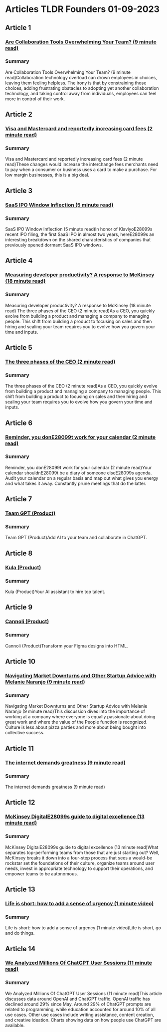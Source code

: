 # Articles TLDR Founders 01-09-2023

## Article 1
### [Are Collaboration Tools Overwhelming Your Team? (9 minute read)](https://tldr.tech)
### Summary 
 Are Collaboration Tools Overwhelming Your Team? (9 minute read)Collaboration technology overload can drown employees in choices, leaving them feeling helpless. The irony is that by constraining those choices, adding frustrating obstacles to adopting yet another collaboration technology, and taking control away from individuals, employees can feel more in control of their work.

## Article 2
### [Visa and Mastercard and reportedly increasing card fees (2 minute read)](https://tldr.tech)
### Summary 
 Visa and Mastercard and reportedly increasing card fees (2 minute read)These changes would increase the interchange fees merchants need to pay when a consumer or business uses a card to make a purchase. For low margin businesses, this is a big deal.

## Article 3
### [SaaS IPO Window Inflection (5 minute read)](https://tldr.tech)
### Summary 
 SaaS IPO Window Inflection (5 minute read)</span>In honor of KlaviyoE28099s recent IPO filing, the first SaaS IPO in almost two years, hereE28099s an interesting breakdown on the shared characteristics of companies that previously opened dormant SaaS IPO windows.

## Article 4
### [Measuring developer productivity? A response to McKinsey (18 minute read)](https://tldr.tech)
### Summary 
 Measuring developer productivity? A response to McKinsey (18 minute read) The three phases of the CEO (2 minute read)As a CEO, you quickly evolve from building a product and managing a company to managing people. This shift from building a product to focusing on sales and then hiring and scaling your team requires you to evolve how you govern your time and inputs. 

## Article 5
### [The three phases of the CEO (2 minute read)](https://tldr.tech)
### Summary 
 The three phases of the CEO (2 minute read)As a CEO, you quickly evolve from building a product and managing a company to managing people. This shift from building a product to focusing on sales and then hiring and scaling your team requires you to evolve how you govern your time and inputs.

## Article 6
### [Reminder, you donE28099t work for your calendar (2 minute read)](https://tldr.tech)
### Summary 
 Reminder, you donE28099t work for your calendar (2 minute read)Your calendar shouldnE28099t be a diary of someone elseE28099s agenda. Audit your calendar on a regular basis and map out what gives you energy and what takes it away. Constantly prune meetings that do the latter.

## Article 7
### [Team GPT (Product)](https://tldr.tech)
### Summary 
 Team GPT (Product)Add AI to your team and collaborate in ChatGPT.

## Article 8
### [Kula (Product)](https://tldr.tech)
### Summary 
 Kula (Product)Your AI assistant to hire top talent.

## Article 9
### [Cannoli (Product)](https://tldr.tech)
### Summary 
 Cannoli (Product)Transform your Figma designs into HTML.

## Article 10
### [Navigating Market Downturns and Other Startup Advice with Melanie Naranjo (9 minute read)](https://tldr.tech)
### Summary 
 Navigating Market Downturns and Other Startup Advice with Melanie Naranjo (9 minute read)</a>This discussion dives into the importance of working at a company where everyone is equally passionate about doing great work and where the value of the People function is recognized. Culture is less about pizza parties and more about being bought into collective success.

## Article 11
### [The internet demands greatness (9 minute read)](https://tldr.tech)
### Summary 
 <span>The internet demands greatness (9 minute read)

## Article 12
### [McKinsey DigitalE28099s guide to digital excellence (13 minute read)](https://tldr.tech)
### Summary 
 McKinsey DigitalE28099s guide to digital excellence (13 minute read)What separates top-performing teams from those that are just starting out? Well, McKinsey breaks it down into a four-step process that sees a would-be rockstar set the foundations of their culture, organize teams around user needs, invest in appropriate technology to support their operations, and empower teams to be autonomous.

## Article 13
### [Life is short: how to add a sense of urgency (1 minute video)](https://tldr.tech)
### Summary 
 Life is short: how to add a sense of urgency (1 minute video)Life is short, go and do things.</span>

## Article 14
### [We Analyzed Millions Of ChatGPT User Sessions (11 minute read)](https://tldr.tech)
### Summary 
 We Analyzed Millions Of ChatGPT User Sessions (11 minute read)This article discusses data around OpenAI and ChatGPT traffic. OpenAI traffic has declined around 29% since May. Around 29% of ChatGPT prompts are related to programming, while education accounted for around 10% of all use cases. Other use cases include writing assistance, content creation, and creative ideation. Charts showing data on how people use ChatGPT are available.

